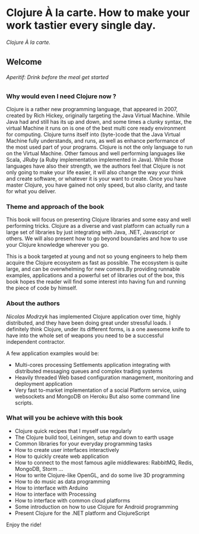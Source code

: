 # Clojure À la carte. How to make your work tastier every single day.

###### Clojure À la carte. 

## Welcome

###### Aperitif: Drink before the meal get started

### Why would even I need Clojure now ? 

Clojure is a rather new programming language, that appeared in 2007, created by Rich Hickey, originally targeting the Java Virtual Machine. While Java had and still has its up and down, and some times a clunky syntax, the virtual Machine it runs on is one of the best multi core ready environment for computing. 
Clojure turns itself into (byte-)code that the Java Virtual Machine fully understands, and runs, as well as enhance performance of the most used part of your programs. 
Clojure is not the only language to run on the Virtual Machine. Other famous and well performing languages like Scala, JRuby (a Ruby implementation implemented in Java). While those languages have also their strength, we the authors feel that Clojure is not only going to make your life easier, it will also change the way your think and create software, or whatever it is your want to create. 
Once you have master Clojure, you have gained not only speed, but also clarity, and taste for what you deliver.

### Theme and approach of the book

This book will focus on presenting Clojure libraries and some easy and well performing tricks. Clojure as a diverse and vast platform can actually run a large set of libraries by just integrating with Java, .NET, Javascript or others. We will also present how to go beyond boundaries and how to use your Clojure knowledge wherever you go.

This is a book targeted at young and not so young engineers to help them acquire the Clojure ecosystem as fast as possible. The ecosystem is quite large, and can be overwhelming for new comers.By providing runnable examples, applications and a powerful set of libraries out of the box, this book hopes the reader will find some interest into having fun and running the piece of code by himself. 

### About the authors

*Nicolas Modrzyk* has implemented Clojure application over time, highly distributed, and they have been doing great under stressful loads.
I definitely think Clojure, under its different forms, is a one awesome knife to have into the whole set of weapons you need to be a successful independent contractor.

A few application examples would be:

* Multi-cores processing Settlements application integrating with distributed messaging queues and complex trading systems
* Heavily threaded Web based configuration management, monitoring and deployment application 
* Very fast to-market implementation of a social Platform service, using websockets and MongoDB on Heroku
But also some command line scripts.

### What will you be achieve with this book

* Clojure quick recipes that I myself use regularly
* The Clojure build tool, Leiningen, setup and down to earth usage
* Common libraries for your everyday programming tasks
* How to create user interfaces interactively 
* How to quickly create web application
* How to connect to the most famous agile middlewares: RabbitMQ, Redis, MongoDB, Storm ...
* How to write Clojure-like OpenGL, and do some live 3D programming
* How to do music as data programming
* How to interface with Arduino 
* How to interface with Processing
* How to interface with common cloud platforms
* Some introduction on how to use Clojure for Android programming
* Present Clojure for the .NET platform and ClojureScript

Enjoy the ride!